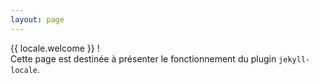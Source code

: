 ```yaml
---
layout: page
---
```


{{ locale.welcome }} !  
Cette page est destinée à présenter le fonctionnement du plugin `jekyll-locale`.
